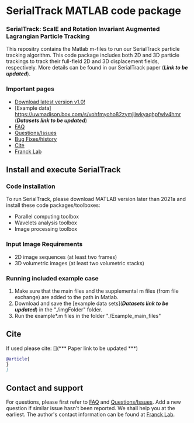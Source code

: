 # SerialTrack MATLAB code package

### SerialTrack: ScalE and Rotation Invariant Augmented Lagrangian Particle Tracking    

 
This repositry contains the Matlab m-files to run our SerialTrack particle tracking algorithm. This code package includes both 2D and 3D particle trackings to track their full-field 2D and 3D displacement fields, respectively. More details can be found in our SerialTrack paper (***Link to be updated***).
  
### Important pages
* [Download latest version v1.0!](https://github.com/FranckLab/SerialTrack/releases)
* [Example data] https://uwmadison.box.com/s/vohfmyoho82zymjiiwkyaqhpfwlv4hmr (***Datasets link to be updated***)
* [FAQ](https://github.com/FranckLab/SerialTrack#faq)
* [Questions/Issues](https://github.com/FranckLab/SerialTrack/issues)
* [Bug Fixes/history](https://github.com/FranckLab/SerialTrack/wiki/Bug-Fixes!)
* [Cite](https://github.com/FranckLab/SerialTrack#cite)
* [Franck Lab](https://www.franck.engr.wisc.edu/)
 
## Install and execute SerialTrack

### Code installation
To run SerialTrack, please download MATLAB version later than 2021a and install these code packages/toolboxes:
* Parallel computing toolbox
* Wavelets analysis toolbox
* Image processing toolbox

### Input Image Requirements
* 2D image sequences (at least two frames)
* 3D volumetric images (at least two volumetric stacks)

### Running included example case
1. Make sure that the main files and the supplemental m files (from file exchange) are added to the path in Matlab.
2. Download and save the [example data sets](***Datasets link to be updated***) in the "./imgFolder" folder. 
3. Run the example*.m files in the folder "./Example_main_files"
   

## Cite
If used please cite:
[](*** Paper link to be updated ***)

```bibtex
@article{ 
}
}
```

## Contact and support
For questions, please first refer to [FAQ](https://github.com/FranckLab/SerialTrack#faq) and [Questions/Issues](https://github.com/FranckLab/SerialTrack/issues). Add a new question if similar issue hasn't been reported. We shall help you at the earliest. The author's contact information can be found at [Franck Lab](https://www.franck.engr.wisc.edu/).

